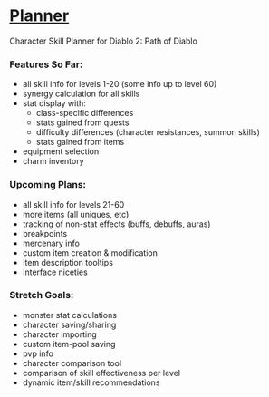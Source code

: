 # [Planner](https://moreina.github.io/planner/)
Character Skill Planner for Diablo 2: Path of Diablo

### Features So Far:
* all skill info for levels 1-20 (some info up to level 60)
* synergy calculation for all skills
* stat display with:
  * class-specific differences
  * stats gained from quests
  * difficulty differences (character resistances, summon skills)
  * stats gained from items
* equipment selection
* charm inventory

### Upcoming Plans:
* all skill info for levels 21-60
* more items (all uniques, etc)
* tracking of non-stat effects (buffs, debuffs, auras)
* breakpoints
* mercenary info
* custom item creation & modification
* item description tooltips
* interface niceties

### Stretch Goals:
* monster stat calculations
* character saving/sharing
* character importing
* custom item-pool saving
* pvp info
* character comparison tool
* comparison of skill effectiveness per level
* dynamic item/skill recommendations
